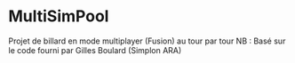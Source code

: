 # MultiSimPool
 Projet de billard en mode multiplayer (Fusion) au tour par tour 
NB : Basé sur le code fourni par Gilles Boulard (Simplon ARA)
